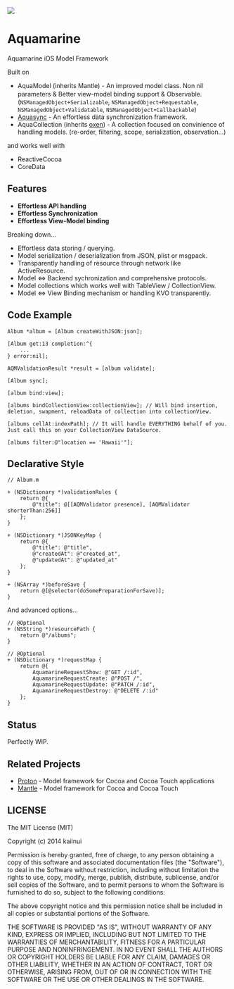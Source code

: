 ![](https://dl.dropboxusercontent.com/u/7817937/_github/aquamarine/aquamarine_logo.png)

Aquamarine
==========

Aquamarine iOS Model Framework

Built on

- AquaModel (inherits Mantle) - An improved model class. Non nil parameters & Better view-model binding support & Observable.　(`NSManagedObject+Serializable`, `NSManagedObject+Requestable`, `NSManagedObject+Validatable`, `NSManagedObject+Callbackable`)
- [Aquasync](https://github.com/AQAquamarine/Aquasync) - An effortless data synchronization framework.
- AquaCollection (inherits [oxen](https://github.com/jacksonh/oxen)) - A collection focused on convinience of handling models. (re-order, filtering, scope, serialization, observation...)

and works well with

- ReactiveCocoa
- CoreData

Features
---

- **Effortless API handling**
- **Effortless Synchronization**
- **Effortless View-Model binding**

Breaking down...

- Effortless data storing / querying.
- Model serialization / deserialization from JSON, plist or msgpack.
- Transparently handling of resource through network like ActiveResource.
- Model <=> Backend sychronization and comprehensive protocols.
- Model collections which works well with TableView / CollectionView.
- Model <=> View Binding mechanism or handling KVO transparently.

Code Example
---

```objc
Album *album = [Album createWithJSON:json];
```

```objc
[Album get:13 completion:^{
    ...
} error:nil];
```

```objc
AQMValidationResult *result = [album validate];
```

```objc
[Album sync];
```

```objc
[album bind:view];
```

```objc
[albums bindCollectionView:collectionView]; // Will bind insertion, deletion, swapment, reloadData of collection into collectionView.
```

```objc
[albums cellAt:indexPath]; // It will handle EVERYTHING behalf of you. Just call this on your CollectionView DataSource.
```

```objc
[albums filter:@"location == 'Hawaii'"];
```

Declarative Style
---

```objc
// Album.m

+ (NSDictionary *)validationRules {
    return @{
        @"title": @[[AQMValidator presence], [AQMValidator shorterThan:256]]
    };
}

+ (NSDictionary *)JSONKeyMap {
    return @{
        @"title": @"title",
        @"createdAt": @"created_at",
        @"updatedAt": @"updated_at"
    };
}

+ (NSArray *)beforeSave {
    return @[@selector(doSomePreparationForSave)];
}
```

And advanced options...

```objc
// @Optional
+ (NSString *)resourcePath {
    return @"/albums"; 
}

// @Optional
+ (NSDictionary *)requestMap {
    return @{
        AquamarineRequestShow: @"GET /:id",
        AquamarineRequestCreate: @"POST /",
        AquamarineRequestUpdate: @"PATCH /:id",
        AquamarineRequestDestroy: @"DELETE /:id"
    };
}
```

Status
---

Perfectly WIP.

Related Projects
---

- [Proton](https://github.com/bitswift/Proton) - Model framework for Cocoa and Cocoa Touch applications
- [Mantle](https://github.com/Mantle/Mantle) - Model framework for Cocoa and Cocoa Touch

LICENSE
---

The MIT License (MIT)

Copyright (c) 2014 kaiinui

Permission is hereby granted, free of charge, to any person obtaining a copy
of this software and associated documentation files (the "Software"), to deal
in the Software without restriction, including without limitation the rights
to use, copy, modify, merge, publish, distribute, sublicense, and/or sell
copies of the Software, and to permit persons to whom the Software is
furnished to do so, subject to the following conditions:

The above copyright notice and this permission notice shall be included in all
copies or substantial portions of the Software.

THE SOFTWARE IS PROVIDED "AS IS", WITHOUT WARRANTY OF ANY KIND, EXPRESS OR
IMPLIED, INCLUDING BUT NOT LIMITED TO THE WARRANTIES OF MERCHANTABILITY,
FITNESS FOR A PARTICULAR PURPOSE AND NONINFRINGEMENT. IN NO EVENT SHALL THE
AUTHORS OR COPYRIGHT HOLDERS BE LIABLE FOR ANY CLAIM, DAMAGES OR OTHER
LIABILITY, WHETHER IN AN ACTION OF CONTRACT, TORT OR OTHERWISE, ARISING FROM,
OUT OF OR IN CONNECTION WITH THE SOFTWARE OR THE USE OR OTHER DEALINGS IN THE
SOFTWARE.
